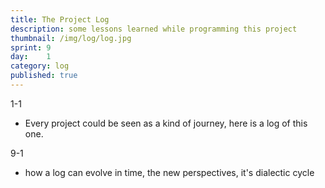 ```yaml
---
title: The Project Log
description: some lessons learned while programming this project 
thumbnail: /img/log/log.jpg
sprint: 9
day:	1
category: log
published: true
---
```


1-1
- Every project could be seen as a kind of journey, here is a log of this one.

9-1
- how a log can evolve in time, the new perspectives, it's dialectic cycle